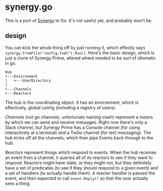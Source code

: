 # synergy.go

This is a port of [Synergy](https://github.com/rjbs/Synergy) to Go.
It's not useful yet, and probably won't be.

## design

You can kick the whole thing off by just running it, which effectly says 
`synergy.FromFile("config.toml").Run()`. Here's the basic design, which is
just a clone of Synergy Prime, altered where needed to be sort of idiomatic in
go.


```
Hub
+---Environment
|   +---UserDirectory
|
+---Channels
+---Reactors
```

The hub is the coordinating object. It has an environment, which is
effectively, global config (including a registry of users).

_Channels_ (not go channels; unfortunate naming clash) represent a means by
which we can send and receive messages. Right now there's only a Slack
channel, but Synergy Prime has a Console channel (for using interactively at
a terminal) and a Twilio channel (for text messaging). The hub kicks off all
the channels, which then pipe Events back through to the hub.

_Reactors_ represent things which respond to events. When the hub receives an
event from a channel, it queries all of its reactors to see if they want to
respond. Reactors might have state, or they might not, but they definitely
have a set of predicates (to see if they should respond to a given event) and
a set of handlers (to actually handle them). A reactor handler is passed the
event, and then expected to call `event.Reply()` so that the user actually
sees a thing.
